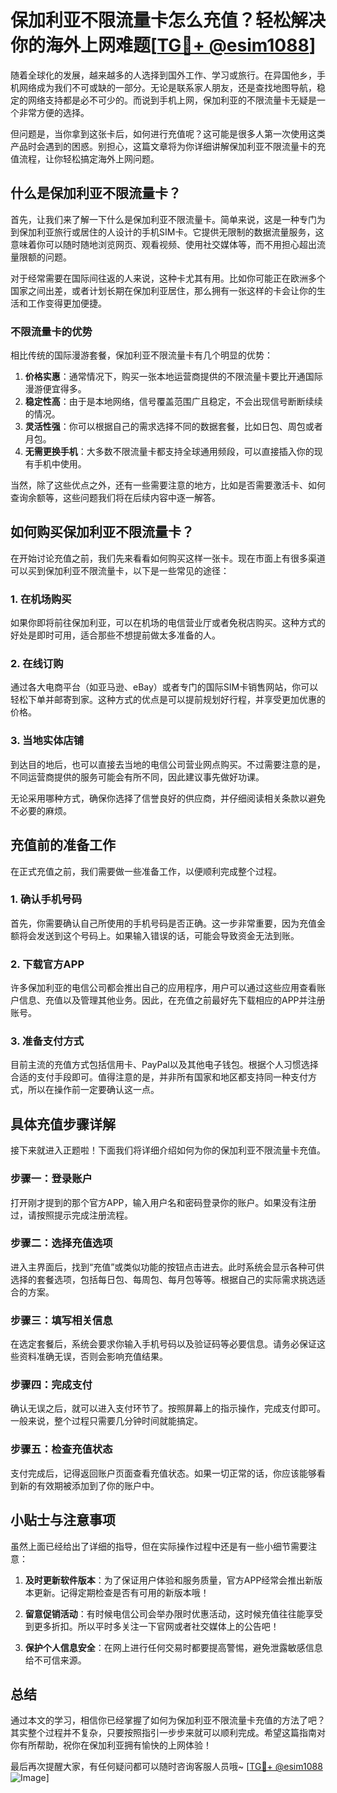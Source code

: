 # 保加利亚不限流量卡怎么充值？轻松解决你的海外上网难题[[TG💪+ @esim1088](https://t.me/s/esim1088)]

随着全球化的发展，越来越多的人选择到国外工作、学习或旅行。在异国他乡，手机网络成为我们不可或缺的一部分。无论是联系家人朋友，还是查找地图导航，稳定的网络支持都是必不可少的。而说到手机上网，保加利亚的不限流量卡无疑是一个非常方便的选择。

但问题是，当你拿到这张卡后，如何进行充值呢？这可能是很多人第一次使用这类产品时会遇到的困惑。别担心，这篇文章将为你详细讲解保加利亚不限流量卡的充值流程，让你轻松搞定海外上网问题。

## 什么是保加利亚不限流量卡？

首先，让我们来了解一下什么是保加利亚不限流量卡。简单来说，这是一种专门为到保加利亚旅行或居住的人设计的手机SIM卡。它提供无限制的数据流量服务，这意味着你可以随时随地浏览网页、观看视频、使用社交媒体等，而不用担心超出流量限额的问题。

对于经常需要在国际间往返的人来说，这种卡尤其有用。比如你可能正在欧洲多个国家之间出差，或者计划长期在保加利亚居住，那么拥有一张这样的卡会让你的生活和工作变得更加便捷。

### 不限流量卡的优势

相比传统的国际漫游套餐，保加利亚不限流量卡有几个明显的优势：

1. **价格实惠**：通常情况下，购买一张本地运营商提供的不限流量卡要比开通国际漫游便宜得多。
2. **稳定性高**：由于是本地网络，信号覆盖范围广且稳定，不会出现信号断断续续的情况。
3. **灵活性强**：你可以根据自己的需求选择不同的数据套餐，比如日包、周包或者月包。
4. **无需更换手机**：大多数不限流量卡都支持全球通用频段，可以直接插入你的现有手机中使用。

当然，除了这些优点之外，还有一些需要注意的地方，比如是否需要激活卡、如何查询余额等，这些问题我们将在后续内容中逐一解答。

## 如何购买保加利亚不限流量卡？

在开始讨论充值之前，我们先来看看如何购买这样一张卡。现在市面上有很多渠道可以买到保加利亚不限流量卡，以下是一些常见的途径：

### 1. 在机场购买
如果你即将前往保加利亚，可以在机场的电信营业厅或者免税店购买。这种方式的好处是即时可用，适合那些不想提前做太多准备的人。

### 2. 在线订购
通过各大电商平台（如亚马逊、eBay）或者专门的国际SIM卡销售网站，你可以轻松下单并邮寄到家。这种方式的优点是可以提前规划好行程，并享受更加优惠的价格。

### 3. 当地实体店铺
到达目的地后，也可以直接去当地的电信公司营业网点购买。不过需要注意的是，不同运营商提供的服务可能会有所不同，因此建议事先做好功课。

无论采用哪种方式，确保你选择了信誉良好的供应商，并仔细阅读相关条款以避免不必要的麻烦。

## 充值前的准备工作

在正式充值之前，我们需要做一些准备工作，以便顺利完成整个过程。

### 1. 确认手机号码
首先，你需要确认自己所使用的手机号码是否正确。这一步非常重要，因为充值金额将会发送到这个号码上。如果输入错误的话，可能会导致资金无法到账。

### 2. 下载官方APP
许多保加利亚的电信公司都会推出自己的应用程序，用户可以通过这些应用查看账户信息、充值以及管理其他业务。因此，在充值之前最好先下载相应的APP并注册账号。

### 3. 准备支付方式
目前主流的充值方式包括信用卡、PayPal以及其他电子钱包。根据个人习惯选择合适的支付手段即可。值得注意的是，并非所有国家和地区都支持同一种支付方式，所以在操作前一定要确认这一点。

## 具体充值步骤详解

接下来就进入正题啦！下面我们将详细介绍如何为你的保加利亚不限流量卡充值。

### 步骤一：登录账户
打开刚才提到的那个官方APP，输入用户名和密码登录你的账户。如果没有注册过，请按照提示完成注册流程。

### 步骤二：选择充值选项
进入主界面后，找到“充值”或类似功能的按钮点击进去。此时系统会显示各种可供选择的套餐选项，包括每日包、每周包、每月包等等。根据自己的实际需求挑选适合的方案。

### 步骤三：填写相关信息
在选定套餐后，系统会要求你输入手机号码以及验证码等必要信息。请务必保证这些资料准确无误，否则会影响充值结果。

### 步骤四：完成支付
确认无误之后，就可以进入支付环节了。按照屏幕上的指示操作，完成支付即可。一般来说，整个过程只需要几分钟时间就能搞定。

### 步骤五：检查充值状态
支付完成后，记得返回账户页面查看充值状态。如果一切正常的话，你应该能够看到新的有效期被添加到了你的账户中。

## 小贴士与注意事项

虽然上面已经给出了详细的指导，但在实际操作过程中还是有一些小细节需要注意：

1. **及时更新软件版本**：为了保证用户体验和服务质量，官方APP经常会推出新版本更新。记得定期检查是否有可用的新版本哦！

2. **留意促销活动**：有时候电信公司会举办限时优惠活动，这时候充值往往能享受到更多折扣。所以平时多关注一下官网或者社交媒体上的公告吧！

3. **保护个人信息安全**：在网上进行任何交易时都要提高警惕，避免泄露敏感信息给不可信来源。

## 总结

通过本文的学习，相信你已经掌握了如何为保加利亚不限流量卡充值的方法了吧？其实整个过程并不复杂，只要按照指引一步步来就可以顺利完成。希望这篇指南对你有所帮助，祝你在保加利亚拥有愉快的上网体验！

最后再次提醒大家，有任何疑问都可以随时咨询客服人员哦~ [[TG💪+ @esim1088](https://t.me/s/esim1088) ![Image](https://i.postimg.cc/4NQfJmqS/Snipaste-2025-05-13-00-14-12.png)]